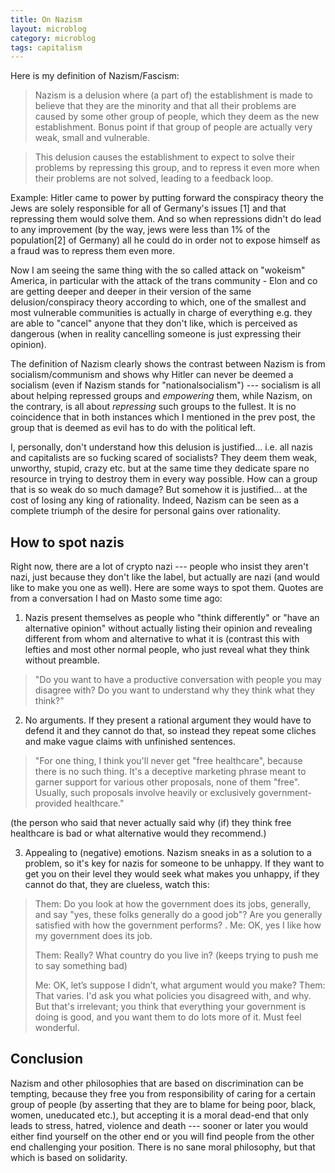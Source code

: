 ```yaml
---
title: On Nazism
layout: microblog
category: microblog
tags: capitalism 
---
```


Here is my definition of Nazism/Fascism:

> Nazism is a delusion where (a part of) the establishment is made to believe that they are the minority and that all their problems are caused by some other group of people, which they deem as the new establishment. Bonus point if that group of people are actually very weak, small and vulnerable.

> This delusion causes the establishment to expect to solve their problems by repressing this group, and to repress it even more when their problems are not solved, leading to a feedback loop.

Example: Hitler came to power by putting forward the conspiracy theory the Jews are solely responsible for all of Germany's issues [1] and that repressing them would solve them. And so when repressions didn't do lead to any improvement (by the way, jews were less than 1% of the population[2] of Germany) all he could do in order not to expose himself as a fraud was to repress them even more.

Now I am seeing the same thing with the so called attack on "wokeism" America, in particular with the attack of the trans community - Elon and co are getting deeper and deeper in their version of the same delusion/conspiracy theory according to which, one of the smallest and most vulnerable communities is actually in charge of everything e.g. they are able to "cancel" anyone that they don't like, which is perceived as dangerous (when in reality cancelling someone is just expressing their opinion).

The definition of Nazism clearly shows the contrast between Nazism is from socialism/communism and shows why Hitler can never be deemed a socialism (even if Nazism stands for "nationalsocialism") --- socialism is all about helping repressed groups and *empowering* them, while Nazism, on the contrary, is all about *repressing* such groups to the fullest. It is no coincidence that in both instances which I mentioned in the prev post, the group that is deemed as evil has to do with the political left.

I, personally, don't understand how this delusion is justified... i.e. all nazis and capitalists are so fucking scared of socialists? They deem them weak, unworthy, stupid, crazy etc. but at the same time they dedicate spare no resource in trying to destroy them in every way possible. How can a group that is so weak do so much damage? But somehow it is justified... at the cost of losing any king of rationality. Indeed, Nazism can be seen as a complete triumph of the desire for personal gains over rationality.

How to spot nazis
---

Right now, there are a lot of crypto nazi --- people who insist they aren't nazi, just because they don't like the label, but actually are nazi (and would like to make you one as well). Here are some ways to spot them. Quotes are from a conversation I had on Masto some time ago:

1. Nazis present themselves as people who "think differently" or "have an alternative opinion" without actually listing their opinion and revealing different from whom and alternative to what it is (contrast this with lefties and most other normal people, who just reveal what they think without preamble.

> "Do you want to have a productive conversation with people you may disagree with? Do you want to understand why they think what they think?"

2. No arguments. If they present a rational argument they would have to defend it and they cannot do that, so instead they repeat some cliches and make vague claims with unfinished sentences.

> "For one thing, I think you'll never get "free healthcare", because there is no such thing. It's a deceptive marketing phrase meant to garner support for various other proposals, none of them "free". Usually, such proposals involve heavily or exclusively government-provided healthcare." 

(the person who said that never actually said why (if) they think free healthcare is bad or what alternative would they recommend.)

3. Appealing to (negative) emotions. Nazism sneaks in as a solution to a problem, so it's key for nazis for someone to be unhappy. If they want to get you on their level they would seek what makes you unhappy, if they cannot do that, they are clueless, watch this:

> Them: Do you look at how the government does its jobs, generally, and say "yes, these folks generally do a  good job"? Are you generally satisfied with how the government performs?
. Me: OK, yes I like how my government does its job.
>
> Them: Really? What country do you live in?
> (keeps trying to push me to say something bad)
>
> Me: OK, let’s suppose I didn’t, what argument would you make?
Them: That varies. I'd ask you what policies you disagreed with, and why. But that's irrelevant; you think that everything your government is doing is good, and you want them to do lots more of it. Must feel wonderful.

Conclusion
---

Nazism and other philosophies that are based on discrimination can be tempting, because they free you from responsibility of caring for a certain group of people (by asserting that they are to blame for being poor, black, women, uneducated etc.), but accepting it is a moral dead-end that only leads to stress, hatred, violence and death --- sooner or later you would either find yourself on the other end or you will find people from the other end challenging your position. There is no sane moral philosophy, but that which is based on solidarity.
